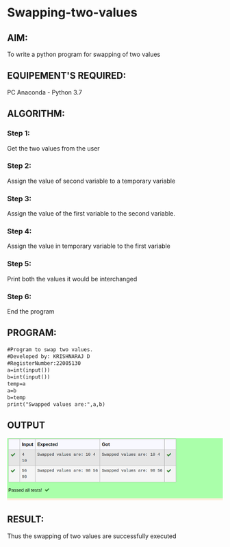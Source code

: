# Swapping-two-values
## AIM:
To write a python program for swapping of two values
## EQUIPEMENT'S REQUIRED: 
PC
Anaconda - Python 3.7
## ALGORITHM: 
### Step 1:
Get the two values from the user
### Step 2: 
Assign the value of second variable to a temporary variable 
### Step 3: 
Assign the value of the first variable to the second variable.
### Step 4:  
Assign the value in temporary variable to the first variable
### Step 5: 
Print both the values it would be interchanged
### Step 6: 
End the program
## PROGRAM:
```
#Program to swap two values.
#Developed by: KRISHNARAJ D
#RegisterNumber:22005130
a=int(input())
b=int(input())
temp=a
a=b
b=temp
print("Swapped values are:",a,b)
```

## OUTPUT
!["OUTPUT"](/Screenshot%20from%202022-12-23%2015-00-41.png)

## RESULT:
Thus the swapping of two values are successfully executed



